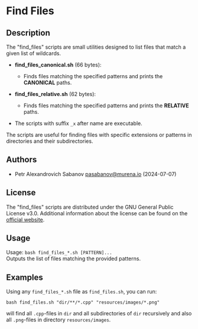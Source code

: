 # Find Files

## Description

The "find_files" scripts are small utilities designed to list files that match a given list of wildcards.

- **find_files_canonical.sh** (66 bytes):
    - Finds files matching the specified patterns and prints the **CANONICAL** paths.

- **find_files_relative.sh** (62 bytes):
    - Finds files matching the specified patterns and prints the **RELATIVE** paths.

- The scripts with suffix `_x` after name are executable.

The scripts are useful for finding files with specific extensions or patterns in directories and their subdirectories.

## Authors

- Petr Alexandrovich Sabanov <pasabanov@murena.io> (2024-07-07)

## License

The "find_files" scripts are distributed under the GNU General Public License v3.0. Additional information about the license can be found on the [official website](https://www.gnu.org/licenses/gpl-3.0.html).

## Usage

Usage: `bash find_files_*.sh [PATTERN]...`  
Outputs the list of files matching the provided patterns.

## Examples

Using any `find_files_*.sh` file as `find_files.sh`, you can run:

```
bash find_files.sh "dir/**/*.cpp" "resources/images/*.png"
```
will find all `.cpp`-files in `dir` and all subdirectories of `dir` recursively and also all `.png`-files in directory `resources/images`.